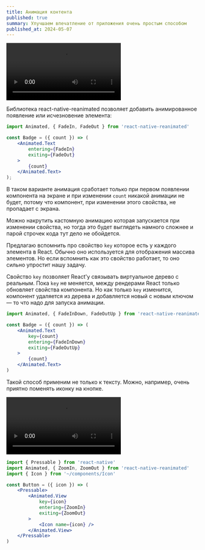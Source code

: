 ```yaml
---
title: Анимация контента
published: true
summary: Улучшаем впечатление от приложения очень простым способом
published_at: 2024-05-07
---
```

![](/notes/content_animation/cover.mp4)

Библиотека react-native-reanimated позволяет добавить анимированное появление или исчезновение элемента:

```jsx
import Animated, { FadeIn, FadeOut } from 'react-native-reanimated'

const Badge = ({ count }) => (
	<Animated.Text
		entering={FadeIn}
		exiting={FadeOut}
	>
		{count}
	</Animated.Text>
);
```

В таком варианте анимация сработает только при первом появлении компонента на экране и при изменении `count` никакой анимации не будет, потому что компонент, при изменении этого свойства, не пропадает с экрана.

Можно накрутить кастомную анимацию которая запускается при изменении свойства, но тогда это будет выглядеть намного сложнее и парой строчек кода тут дело не обойдется.

Предлагаю вспомнить про свойство `key` которое есть у каждого элемента в React. Обычно оно используется для отображения массива элементов. Но если вспомнить как это свойство работает, то оно сильно упростит нашу задачу.

Свойство `key` позволяет React'у связывать виртуальное дерево с реальным. Пока `key` не меняется, между рендерами React только обновляет свойства компонента. Но как только `key` изменится, компонент удаляется из дерева и добавляется новый с новым ключом — то что надо для запуска анимации.

```jsx
import Animated, { FadeInDown, FadeOutUp } from 'react-native-reanimated'

const Badge = ({ count }) => (
	<Animated.Text
		key={count}
		entering={FadeInDown}
		exiting={FadeOutUp}
	>
		{count}
	</Animated.Text>
)
```

Такой способ применим не только к тексту. Можно, например, очень приятно поменять иконку на кнопке.

![](/notes/content_animation/icon_transition.mp4)

```jsx
import { Pressable } from 'react-native'
import Animated, { ZoomIn, ZoomOut } from 'react-native-reanimated'
import { Icon } from '~/components/Icon'

const Button = ({ icon }) => (
	<Pressable>
		<Animated.View
			key={icon}
			entering={ZoomIn}
			exiting={ZoomOut}
		>
			<Icon name={icon} />
		</Animated.View>
	</Pressable>
)
```